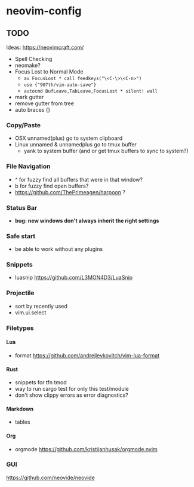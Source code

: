 # neovim-config

## TODO
Ideas: https://neovimcraft.com/


- Spell Checking
- neomake?
- Focus Lost to Normal Mode
  - `au FocusLost * call feedkeys("\<C-\>\<C-n>")`
  - `use {"907th/vim-auto-save"}`
  - `autocmd BufLeave,TabLeave,FocusLost * silent! wall`
- mark gutter
- remove gutter from tree
- auto braces {}

### Copy/Paste
- OSX unnamed(plus) go to system clipboard
- Linux unnamed & unnamedplus go to tmux buffer
  - yank to system buffer (and or get tmux buffers to sync to system?)


### File Navigation
- <leader>^ for fuzzy find all buffers that were in that window?
- <leader>b for fuzzy find open buffers?
- https://github.com/ThePrimeagen/harpoon ?

### Status Bar
- **bug: new windows don't always inherit the right settings**

### Safe start
- be able to work without any plugins

### Snippets
- luasnip https://github.com/L3MON4D3/LuaSnip

### Projectile
- sort by recently used
- vim.ui.select

### Filetypes
#### Lua
- format https://github.com/andrejlevkovitch/vim-lua-format

#### Rust
- snippets for tfn tmod
- way to run cargo test for only this test/module
- don't show clippy errors as error diagnostics?

#### Markdown
- tables
#### Org
- orgmode https://github.com/kristijanhusak/orgmode.nvim

### GUI
https://github.com/neovide/neovide

